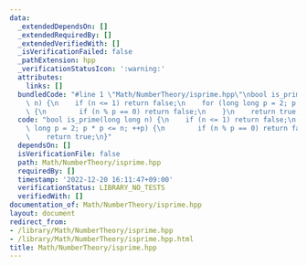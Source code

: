 ```yaml
---
data:
  _extendedDependsOn: []
  _extendedRequiredBy: []
  _extendedVerifiedWith: []
  _isVerificationFailed: false
  _pathExtension: hpp
  _verificationStatusIcon: ':warning:'
  attributes:
    links: []
  bundledCode: "#line 1 \"Math/NumberTheory/isprime.hpp\"\nbool is_prime(long long\
    \ n) {\n    if (n <= 1) return false;\n    for (long long p = 2; p * p <= n; ++p)\
    \ {\n        if (n % p == 0) return false;\n    }\n    return true;\n}\n"
  code: "bool is_prime(long long n) {\n    if (n <= 1) return false;\n    for (long\
    \ long p = 2; p * p <= n; ++p) {\n        if (n % p == 0) return false;\n    }\n\
    \    return true;\n}"
  dependsOn: []
  isVerificationFile: false
  path: Math/NumberTheory/isprime.hpp
  requiredBy: []
  timestamp: '2022-12-20 16:11:47+09:00'
  verificationStatus: LIBRARY_NO_TESTS
  verifiedWith: []
documentation_of: Math/NumberTheory/isprime.hpp
layout: document
redirect_from:
- /library/Math/NumberTheory/isprime.hpp
- /library/Math/NumberTheory/isprime.hpp.html
title: Math/NumberTheory/isprime.hpp
---
```

